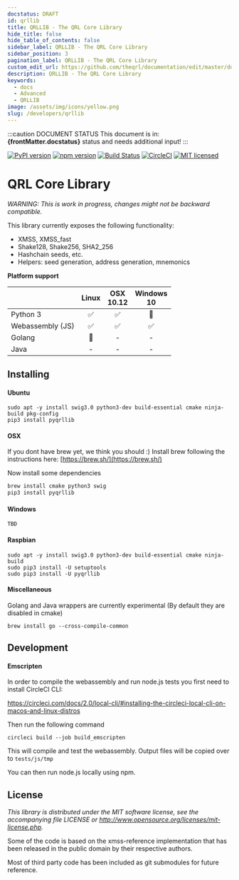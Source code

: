 ```yaml
---
docstatus: DRAFT
id: qrllib
title: QRLLIB - The QRL Core Library
hide_title: false
hide_table_of_contents: false
sidebar_label: QRLLIB - The QRL Core Library
sidebar_position: 3
pagination_label: QRLLIB - The QRL Core Library
custom_edit_url: https://github.com/theqrl/documentation/edit/master/docs/basics/what-is-qrl.md
description: QRLLIB - The QRL Core Library
keywords:
  - docs
  - Advanced
  - QRLLIB
image: /assets/img/icons/yellow.png
slug: /developers/qrllib
---
```


:::caution DOCUMENT STATUS 
<span>This document is in: <b>{frontMatter.docstatus}</b> status and needs additional input!</span>
:::


[![PyPI version](https://badge.fury.io/py/pyqrllib.svg)](https://badge.fury.io/py/pyqrllib)
[![npm version](https://badge.fury.io/js/qrllib.svg)](https://badge.fury.io/js/qrllib)
[![Build Status](https://travis-ci.org/theQRL/qrllib.svg?branch=master)](https://travis-ci.org/theQRL/qrllib)
[![CircleCI](https://circleci.com/gh/theQRL/qrllib.svg?style=svg)](https://circleci.com/gh/theQRL/qrllib)
[![MIT licensed](https://img.shields.io/badge/license-MIT-blue.svg)](https://raw.githubusercontent.com/theQRL/qrllib/master/LICENSE)

# QRL Core Library

*WARNING: This is work in progress, changes might not be backward compatible.*

This library currently exposes the following functionality:  

- XMSS, XMSS_fast
- Shake128, Shake256, SHA2_256
- Hashchain seeds, etc.
- Helpers: seed generation, address generation, mnemonics

**Platform support**

|           | Linux |     OSX<br />10.12     |  Windows<br />10 |
|-----------|:------------:|:-----------:|:--------:|
|Python 3   | :white_check_mark: | :white_check_mark: |    :seedling:     |
|Webassembly (JS) |      :white_check_mark:       |     :white_check_mark:       |    :white_check_mark:     |
|Golang     | :seedling: |     -       |    -     |
|Java       |      -       |     -       |    -     |

## Installing

#### Ubuntu
```
sudo apt -y install swig3.0 python3-dev build-essential cmake ninja-build pkg-config
pip3 install pyqrllib
````

#### OSX

If you dont have brew yet, we think you should :) Install brew following the instructions here: [https://brew.sh/](https://brew.sh/)

Now install some dependencies

```bash
brew install cmake python3 swig
pip3 install pyqrllib
```

#### Windows
```
TBD
```

#### Raspbian

```
sudo apt -y install swig3.0 python3-dev build-essential cmake ninja-build
sudo pip3 install -U setuptools
sudo pip3 install -U pyqrllib
```

#### Miscellaneous

Golang and Java wrappers are currently experimental (By default they are disabled in cmake)

```
brew install go --cross-compile-common
```

## Development

#### Emscripten

In order to compile the webassembly and run node.js tests you first need to install CircleCI CLI:

https://circleci.com/docs/2.0/local-cli/#installing-the-circleci-local-cli-on-macos-and-linux-distros

Then run the following command

```
circleci build --job build_emscripten
```

This will compile and test the webassembly. Output files will be copied over to `tests/js/tmp`

You can then run node.js locally using npm.

## License

*This library is distributed under the MIT software license, see the accompanying file LICENSE or http://www.opensource.org/licenses/mit-license.php.*

Some of the code is based on the xmss-reference implementation that has been released in the public domain by their respective authors.

Most of third party code has been included as git submodules for future reference.